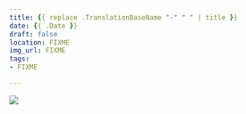 ```yaml
---
title: {{ replace .TranslationBaseName "-" " " | title }}
date: {{ .Date }}
draft: false
location: FIXME
img_url: FIXME
tags:
- FIXME

---
```


![](https://via.placeholder.com/150)
